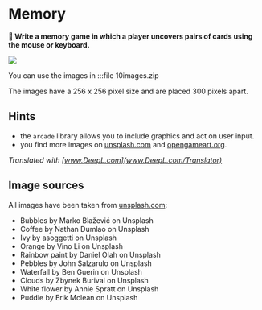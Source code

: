 
# Memory

**🎯 Write a memory game in which a player uncovers pairs of cards using the mouse or keyboard.**

![](images/memory.jpg)

You can use the images in :::file 10images.zip

The images have a 256 x 256 pixel size and are placed 300 pixels apart.

## Hints

* the `arcade` library allows you to include graphics and act on user input.
* you find more images on [unsplash.com](https://unsplash.com) and [opengameart.org](https://opengameart.org/).

*Translated with [www.DeepL.com](www.DeepL.com/Translator)*


## Image sources

All images have been taken from [unsplash.com](https://unsplash.com):

* Bubbles by Marko Blažević on Unsplash
* Coffee by Nathan Dumlao on Unsplash
* Ivy by asoggetti on Unsplash
* Orange by Vino Li on Unsplash
* Rainbow paint by Daniel Olah on Unsplash
* Pebbles by John Salzarulo on Unsplash
* Waterfall by Ben Guerin on Unsplash
* Clouds by Zbynek Burival on Unsplash
* White flower by Annie Spratt on Unsplash
* Puddle by Erik Mclean on Unsplash
